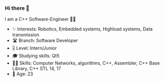### Hi there 👋

I am a C++ Software-Engineer 👨‍🎓

- ✨ Interests: Robotics, Embedded systems, Highload systems, Data transmission
- 🛣 Branch: Software Developer
- 🎚 Level: Intern/Junior
- 🎓 Studying skills: Qt5
- 🤹‍♂️ Skills: Computer Networks, algorithms, C++, Assembler, C++ Base Library, C++ STL 14, 17
- 📅 Age: 23


<!--
**Andromeda-SRT/Andromeda-SRT** is a ✨ _special_ ✨ repository because its `README.md` (this file) appears on your GitHub profile.

Here are some ideas to get you started:

- 🔭 I’m currently working on ...
- 🌱 I’m currently learning ...
- 👯 I’m looking to collaborate on ...
- 🤔 I’m looking for help with ...
- 💬 Ask me about ...
- 📫 How to reach me: ...
- 😄 Pronouns: ...
- ⚡ Fun fact: ...
-->
